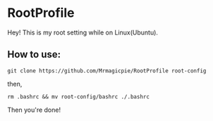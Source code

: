 # RootProfile

Hey! This is my root setting while on Linux(Ubuntu).

## How to use:

```
git clone https://github.com/Mrmagicpie/RootProfile root-config
```
then,
```
rm .bashrc && mv root-config/bashrc ./.bashrc
```
Then you're done!
